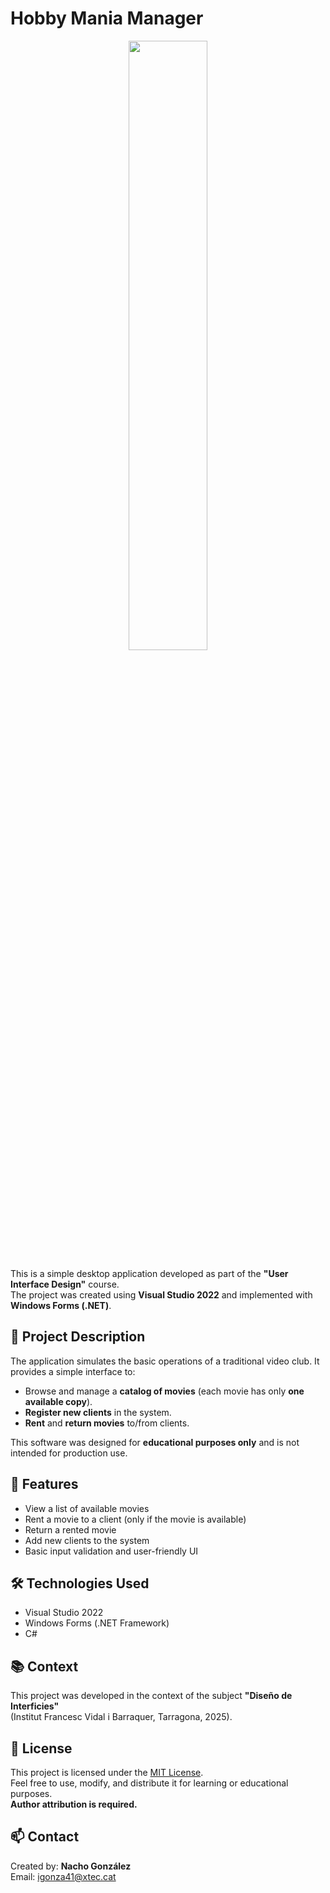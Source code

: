 # Hobby Mania Manager
<p align="center">
  <img src="https://github.com/user-attachments/assets/5185d46a-3f48-428c-be32-c993bc989135" width="50%">
</p>

This is a simple desktop application developed as part of the **"User Interface Design"** course.  
The project was created using **Visual Studio 2022** and implemented with **Windows Forms (.NET)**.

## 📌 Project Description

The application simulates the basic operations of a traditional video club. It provides a simple interface to:

- Browse and manage a **catalog of movies** (each movie has only **one available copy**).
- **Register new clients** in the system.
- **Rent** and **return movies** to/from clients.

This software was designed for **educational purposes only** and is not intended for production use.

## 🎯 Features

- View a list of available movies
- Rent a movie to a client (only if the movie is available)
- Return a rented movie
- Add new clients to the system
- Basic input validation and user-friendly UI

## 🛠️ Technologies Used

- Visual Studio 2022
- Windows Forms (.NET Framework)
- C#

## 📚 Context

This project was developed in the context of the subject **"Diseño de Interficies"**  
(Institut Francesc Vidal i Barraquer, Tarragona, 2025).

## 📄 License

This project is licensed under the [MIT License](LICENSE).  
Feel free to use, modify, and distribute it for learning or educational purposes.  
**Author attribution is required.**

## 📫 Contact

Created by: **Nacho González**  
Email: igonza41@xtec.cat
